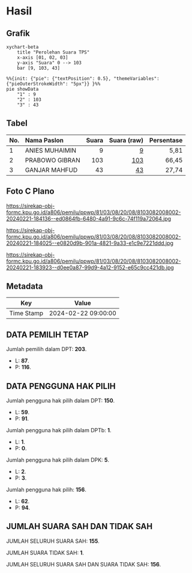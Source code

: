 # Hasil

## Grafik

```mermaid
xychart-beta
    title "Perolehan Suara TPS"
    x-axis [01, 02, 03]
    y-axis "Suara" 0 --> 103
    bar [9, 103, 43]
```

```mermaid
%%{init: {"pie": {"textPosition": 0.5}, "themeVariables": {"pieOuterStrokeWidth": "5px"}} }%%
pie showData
    "1" : 9
    "2" : 103
    "3" : 43
```

## Tabel

| No. | Nama Paslon    | Suara | Suara (raw) | Persentase |
|:--- |:-------------- | -----:| -----------:| ----------:|
| 1   | ANIES MUHAIMIN | 9     | [9][p-1]    | 5,81       |
| 2   | PRABOWO GIBRAN | 103   | [103][p-2]  | 66,45      |
| 3   | GANJAR MAHFUD  | 43    | [43][p-3]   | 27,74      |


[p-1]: https://github.com/gigit-pemilu/pemilu-2024-81-maluku/blob/main/pilpres/hitung-suara/sub/81-maluku/sub/03-kepulauan-tanimbar/sub/08-kormomolin/sub/2008-alusi-batjas/sub/002-tps/sub/paslon-1.txt
[p-2]: https://github.com/gigit-pemilu/pemilu-2024-81-maluku/blob/main/pilpres/hitung-suara/sub/81-maluku/sub/03-kepulauan-tanimbar/sub/08-kormomolin/sub/2008-alusi-batjas/sub/002-tps/sub/paslon-2.txt
[p-3]: https://github.com/gigit-pemilu/pemilu-2024-81-maluku/blob/main/pilpres/hitung-suara/sub/81-maluku/sub/03-kepulauan-tanimbar/sub/08-kormomolin/sub/2008-alusi-batjas/sub/002-tps/sub/paslon-3.txt

## Foto C Plano

https://sirekap-obj-formc.kpu.go.id/a806/pemilu/ppwp/81/03/08/20/08/8103082008002-20240221-184136--ed0864fb-6480-4a91-9c6c-74f119a72064.jpg

https://sirekap-obj-formc.kpu.go.id/a806/pemilu/ppwp/81/03/08/20/08/8103082008002-20240221-184025--e0820d9b-901a-4821-9a33-e1c9e7221ddd.jpg

https://sirekap-obj-formc.kpu.go.id/a806/pemilu/ppwp/81/03/08/20/08/8103082008002-20240221-183923--d0ee0a87-99d9-4a12-9152-e65c9cc421db.jpg


## Metadata

| Key        | Value               |
| ---------- | ------------------- |
| Time Stamp | 2024-02-22 09:00:00 |


## DATA PEMILIH TETAP

Jumlah pemilih dalam DPT: **203**.
 * L: **87**.
 * P: **116**.

## DATA PENGGUNA HAK PILIH

Jumlah pengguna hak pilih dalam DPT: **150**.
 * L: **59**.
 * P: **91**.

Jumlah pengguna hak pilih dalam DPTb: **1**.
 * L: **1**.
 * P: **0**.

Jumlah pengguna hak pilih dalam DPK: **5**.
 * L: **2**.
 * P: **3**.

Jumlah pengguna hak pilih: **156**.
 * L: **62**.
 * P: **94**.

## JUMLAH SUARA SAH DAN TIDAK SAH

JUMLAH SELURUH SUARA SAH: **155**.

JUMLAH SUARA TIDAK SAH: **1**.

JUMLAH SELURUH SUARA SAH DAN SUARA TIDAK SAH: **156**.


